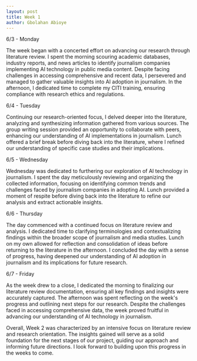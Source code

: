 ```yaml
---
layout: post
title: Week 1
author: Gbolahan Abioye
---
```


6/3 - Monday

The week began with a concerted effort on advancing our research through literature review. I spent the morning scouring academic databases, industry reports, and news articles to identify journalism companies implementing AI technology in public media content. Despite facing challenges in accessing comprehensive and recent data, I persevered and managed to gather valuable insights into AI adoption in journalism. In the afternoon, I dedicated time to complete my CITI training, ensuring compliance with research ethics and regulations.

6/4 - Tuesday

Continuing our research-oriented focus, I delved deeper into the literature, analyzing and synthesizing information gathered from various sources. The group writing session provided an opportunity to collaborate with peers, enhancing our understanding of AI implementations in journalism. Lunch offered a brief break before diving back into the literature, where I refined our understanding of specific case studies and their implications.

6/5 - Wednesday

Wednesday was dedicated to furthering our exploration of AI technology in journalism. I spent the day meticulously reviewing and organizing the collected information, focusing on identifying common trends and challenges faced by journalism companies in adopting AI. Lunch provided a moment of respite before diving back into the literature to refine our analysis and extract actionable insights.

6/6 - Thursday

The day commenced with a continued focus on literature review and analysis. I dedicated time to clarifying terminologies and contextualizing findings within the broader scope of journalism and media studies. Lunch on my own allowed for reflection and consolidation of ideas before returning to the literature in the afternoon. I concluded the day with a sense of progress, having deepened our understanding of AI adoption in journalism and its implications for future research.

6/7 - Friday

As the week drew to a close, I dedicated the morning to finalizing our literature review documentation, ensuring all key findings and insights were accurately captured. The afternoon was spent reflecting on the week's progress and outlining next steps for our research. Despite the challenges faced in accessing comprehensive data, the week proved fruitful in advancing our understanding of AI technology in journalism.

Overall, Week 2 was characterized by an intensive focus on literature review and research orientation. The insights gained will serve as a solid foundation for the next stages of our project, guiding our approach and informing future directions. I look forward to building upon this progress in the weeks to come.
